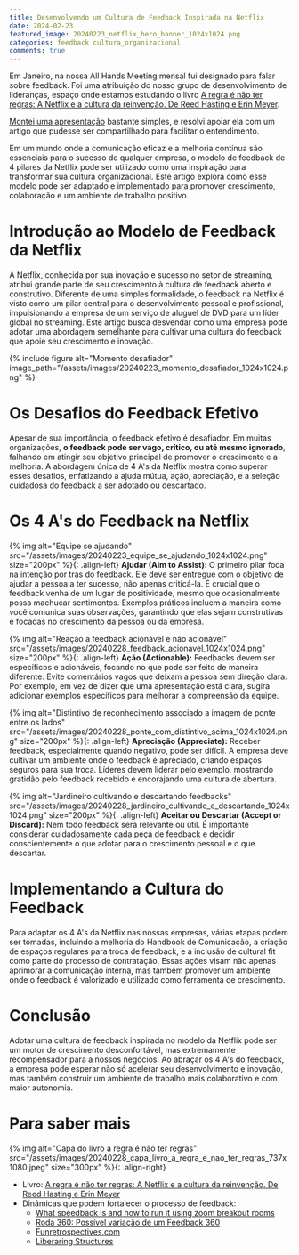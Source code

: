 ```yaml
---
title: Desenvolvendo um Cultura de Feedback Inspirada na Netflix
date: 2024-02-23
featured_image: 20240223_netflix_hero_banner_1024x1024.png
categories: feedback cultura_organizacional
comments: true
---
```


Em Janeiro, na nossa All Hands Meeting mensal fui designado para falar sobre feedback. Foi uma atribuição do nosso grupo de desenvolvimento de lideranças, espaço onde estamos estudando o livro [A regra é não ter regras: A Netflix e a cultura da reinvenção. De Reed Hasting e Erin Meyer](https://www.goodreads.com/book/show/49099937-no-rules-rules?from_search=true&from_srp=true&qid=crJx3xTVdR&rank=1).

[Montei uma apresentação](https://tome.app/personal-b4ab/como-desenvolver-uma-cultura-do-feedback-na-orulo-clpuh7cj6003llg7gr8o9ftu4) bastante simples, e resolvi apoiar ela com um artigo que pudesse ser compartilhado para facilitar o entendimento.

Em um mundo onde a comunicação eficaz e a melhoria contínua são essenciais para o sucesso de qualquer empresa, o modelo de feedback de 4 pilares da Netflix pode ser utilizado como uma inspiração para transformar sua cultura organizacional. Este artigo explora como esse modelo pode ser adaptado e implementado para promover crescimento, colaboração e um ambiente de trabalho positivo.

# Introdução ao Modelo de Feedback da Netflix

A Netflix, conhecida por sua inovação e sucesso no setor de streaming, atribui grande parte de seu crescimento à cultura de feedback aberto e construtivo. Diferente de uma simples formalidade, o feedback na Netflix é visto como um pilar central para o desenvolvimento pessoal e profissional, impulsionando a empresa de um serviço de aluguel de DVD para um líder global no streaming. Este artigo busca desvendar como uma empresa pode adotar uma abordagem semelhante para cultivar uma cultura do feedback que apoie seu crescimento e inovação.


{% include figure alt="Momento desafiador" image_path="/assets/images/20240223_momento_desafiador_1024x1024.png" %}

# Os Desafios do Feedback Efetivo

Apesar de sua importância, o feedback efetivo é desafiador. Em muitas organizações, **o feedback pode ser vago, crítico, ou até mesmo ignorado**, falhando em atingir seu objetivo principal de promover o crescimento e a melhoria. A abordagem única de 4 A's da Netflix mostra como superar esses desafios, enfatizando a ajuda mútua, ação, apreciação, e a seleção cuidadosa do feedback a ser adotado ou descartado.


# Os 4 A's do Feedback na Netflix

{% img alt="Equipe se ajudando" src="/assets/images/20240223_equipe_se_ajudando_1024x1024.png" size="200px" %}{: .align-left}
**Ajudar (Aim to Assist):** O primeiro pilar foca na intenção por trás do feedback. Ele deve ser entregue com o objetivo de ajudar a pessoa a ter sucesso, não apenas criticá-la. É crucial que o feedback venha de um lugar de positividade, mesmo que ocasionalmente possa machucar sentimentos. Exemplos práticos incluem a maneira como você comunica suas observações, garantindo que elas sejam construtivas e focadas no crescimento da pessoa ou da empresa.

{% img alt="Reação a feedback acionável e não acionável" src="/assets/images/20240228_feedback_acionavel_1024x1024.png" size="200px" %}{: .align-left}
**Ação (Actionable):** Feedbacks devem ser específicos e acionáveis, focando no que pode ser feito de maneira diferente. Evite comentários vagos que deixam a pessoa sem direção clara. Por exemplo, em vez de dizer que uma apresentação está clara, sugira adicionar exemplos específicos para melhorar a compreensão da equipe.

{% img alt="Distintivo de reconhecimento associado a imagem de ponte entre os lados" src="/assets/images/20240228_ponte_com_distintivo_acima_1024x1024.png" size="200px" %}{: .align-left}
**Apreciação (Appreciate):** Receber feedback, especialmente quando negativo, pode ser difícil. A empresa deve cultivar um ambiente onde o feedback é apreciado, criando espaços seguros para sua troca. Líderes devem liderar pelo exemplo, mostrando gratidão pelo feedback recebido e encorajando uma cultura de abertura.

{% img alt="Jardineiro cultivando e descartando feedbacks" src="/assets/images/20240228_jardineiro_cultivando_e_descartando_1024x1024.png" size="200px" %}{: .align-left}
**Aceitar ou Descartar (Accept or Discard):** Nem todo feedback será relevante ou útil. É importante considerar cuidadosamente cada peça de feedback e decidir conscientemente o que adotar para o crescimento pessoal e o que descartar.

# Implementando a Cultura do Feedback

Para adaptar os 4 A's da Netflix nas nossas empresas, várias etapas podem ser tomadas, incluindo a melhoria do Handbook de Comunicação, a criação de espaços regulares para troca de feedback, e a inclusão de cultural fit como parte do processo de contratação. Essas ações visam não apenas aprimorar a comunicação interna, mas também promover um ambiente onde o feedback é valorizado e utilizado como ferramenta de crescimento.

# Conclusão

Adotar uma cultura de feedback inspirada no modelo da Netflix pode ser um motor de crescimento desconfortável, mas extremamente recompensador para a nossos negócios. Ao abraçar os 4 A's do feedback, a empresa pode esperar não só acelerar seu desenvolvimento e inovação, mas também construir um ambiente de trabalho mais colaborativo e com maior autonomia.

# Para saber mais

{% img alt="Capa do livro a regra é não ter regras" src="/assets/images/20240228_capa_livro_a_regra_e_nao_ter_regras_737x1080.jpeg" size="300px" %}{: .align-right}
- Livro: [A regra é não ter regras: A Netflix e a cultura da reinvenção. De Reed Hasting e Erin Meyer](https://www.goodreads.com/book/show/49099937-no-rules-rules?from_search=true&from_srp=true&qid=crJx3xTVdR&rank=1)
- Dinâmicas que podem fortalecer o processo de feedback:
	- [What speedback is and how to run it using zoom breakout rooms](https://www.thoughtworks.com/en-cn/insights/blog/what-speedback-and-how-run-it-using-zoom-breakout-rooms)
	- [Roda 360: Possível variação de um Feedback 360](https://medium.com/@aolchik/roda-360-poss%C3%ADvel-varia%C3%A7%C3%A3o-de-um-feedback-360-4ef063272eb5)
	- [Funretrospectives.com](https://www.funretrospectives.com/)
	- [Liberaring Structures](https://www.liberatingstructures.com/)